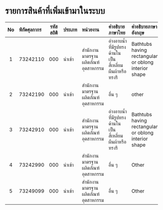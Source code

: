 # รายการสินค้าที่เพิ่มเข้ามาในระบบ

| No | พิกัดศุลกากร | รหัสสถิติ | ประเภท | หน่วยงาน | คำอธิบายภาษาไทย | คำอธิบายภาษาอังกฤษ | วันที่เริ่มต้น |
| :---: | :--- | :---: | :--- | :--- | :--- | :--- | :--- |
| 1 | 73242110 | 000 | นำเข้า | สำนักงานมาตรฐานผลิตภัณฑ์อุตสาหกรรม | อ่างอาบน้ำที่มีรูปทรงด้านในเป็นสี่เหลี่ยมผืนผ้าหรือทรงรี | Bathtubs having rectangular or oblong interior shape | 20200302 |
| 2 | 73242190 | 000 | นำเข้า | สำนักงานมาตรฐานผลิตภัณฑ์อุตสาหกรรม | อื่น ๆ | other | 20200302 |
| 3 | 73242910 | 000 | นำเข้า | สำนักงานมาตรฐานผลิตภัณฑ์อุตสาหกรรม | อ่างอาบน้ำที่มีรูปทรงด้านในเป็นสี่เหลี่ยมผืนผ้าหรือทรงรี | Bathtubs having rectangular or oblong interior shape | 20200302 |
| 4 | 73242990 | 000 | นำเข้า | สำนักงานมาตรฐานผลิตภัณฑ์อุตสาหกรรม | อื่น ๆ | Other | 20200302 |
| 5 | 73249099 | 000 | นำเข้า | สำนักงานมาตรฐานผลิตภัณฑ์อุตสาหกรรม | อื่น ๆ | Other | 20200302 |

